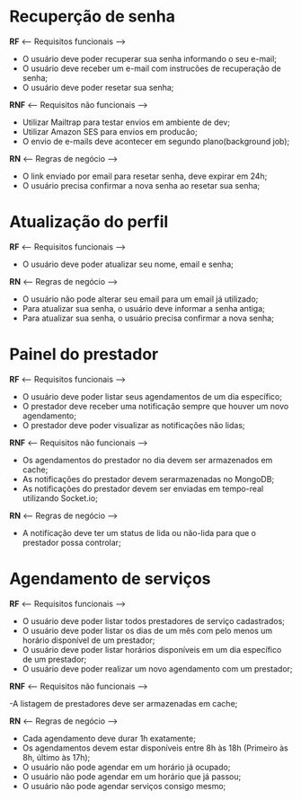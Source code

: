 # Recuperção de senha
**RF**
  <-- Requisitos funcionais -->

 - O usuário deve poder recuperar sua senha informando o seu e-mail;
 - O usuário deve receber um e-mail com instrucões de recuperação de senha;
 - O usuário deve poder resetar sua senha;

 **RNF**
  <-- Requisitos não funcionais -->

 - Utilizar Mailtrap para testar envios em ambiente de dev;
 - Utilizar Amazon SES para envios em producão;
 - O envio de e-mails deve acontecer em segundo plano(background job);

 **RN**
  <-- Regras de negócio -->

 - O link enviado por email para resetar senha, deve expirar em 24h;
 - O usuário precisa confirmar a nova senha ao resetar sua senha;

# Atualização do perfil
**RF**
  <-- Requisitos funcionais -->

- O usuário deve poder atualizar seu nome, email e senha;

 **RN**
  <-- Regras de negócio -->

- O usuário não pode alterar seu email para um email já utilizado;
- Para atualizar sua senha, o usuário deve informar a senha antiga;
- Para atualizar sua senha, o usuário precisa confirmar a nova senha;

# Painel do prestador
**RF**
  <-- Requisitos funcionais -->
  - O usuário deve poder listar seus agendamentos de um dia específico;
  - O prestador deve receber uma notificação sempre que houver um novo agendamento;
  - O prestador deve poder visualizar as notificações não lidas;

 **RNF**
  <-- Requisitos não funcionais -->
  - Os agendamentos do prestador no dia devem ser armazenados em cache;
  - As notificações do prestador devem serarmazenadas no MongoDB;
  - As notificações do prestador devem ser enviadas em tempo-real utilizando Socket.io;

 **RN**
  <-- Regras de negócio -->
  - A notifícação deve ter um status de lida ou não-lida para que o prestador possa controlar;

# Agendamento de serviços
**RF**
  <-- Requisitos funcionais -->

  - O usuário deve poder listar todos prestadores de serviço cadastrados;
  - O usuário deve poder listar os dias de um mês com pelo menos um horário disponível de um prestador;
  - O usuário deve poder listar horários disponíveis em um dia específico de um prestador;
  - O usuário deve poder realizar um novo agendamento com um prestador;

 **RNF**
  <-- Requisitos não funcionais -->

  -A listagem de prestadores deve ser armazenadas em cache;

 **RN**
  <-- Regras de negócio -->

  - Cada agendamento deve durar 1h exatamente;
  - Os agendamentos devem estar disponíveis entre 8h às 18h (Primeiro às 8h, último às 17h);
  - O usuário não pode agendar em um horário já ocupado;
  - O usuário não pode agendar em um horário que já passou;
  - O usuário não pode agendar serviços consigo mesmo;
